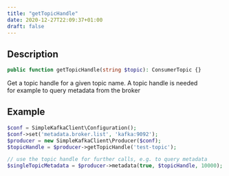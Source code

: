 ```yaml
---
title: "getTopicHandle"
date: 2020-12-27T22:09:37+01:00
draft: false
---
```

## Description
```php
public function getTopicHandle(string $topic): ConsumerTopic {}
```
Get a topic handle for a given topic name. A topic handle is needed  
for example to query metadata from the broker
## Example
```php
$conf = SimpleKafkaClient\Configuration();
$conf->set('metadata.broker.list', 'kafka:9092');
$producer = new SimpleKafkaClient\Producer($conf);
$topicHandle = $producer->getTopicHandle('test-topic');

// use the topic handle for further calls, e.g. to query metadata
$singleTopicMetadata = $producer->metadata(true, $topicHandle, 10000);
```